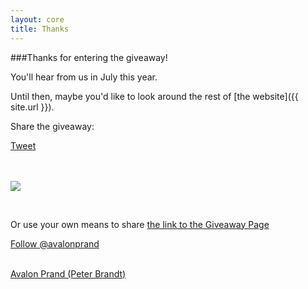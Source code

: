 ```yaml
---
layout: core
title: Thanks
---
```


<div id="fb-root"></div>
<script>(function(d, s, id) {
  var js, fjs = d.getElementsByTagName(s)[0];
  if (d.getElementById(id)) return;
  js = d.createElement(s); js.id = id;
  js.src = "//connect.facebook.net/en_GB/sdk.js#xfbml=1&version=v2.3&appId=553284244704670";
  fjs.parentNode.insertBefore(js, fjs);
}(document, 'script', 'facebook-jssdk'));</script>

###Thanks for entering the giveaway!

You'll hear from us in July this year.

Until then, maybe you'd like to look around the rest of [the website]({{ site.url }}).

<div class="row">
<div class="col-sm-4">
<p>
Share the giveaway:</p>
<a href="https://twitter.com/share" class="twitter-share-button" data-url="http://www.peterbrandt.com.au/eofygiveaway.html" data-text="Win one of 4 framed pastel drawings: Marilyn, Fan Girl, Autumn or Leura" data-via="avalonprand" data-size="large">Tweet</a>
<script>!function(d,s,id){var js,fjs=d.getElementsByTagName(s)[0],p=/^http:/.test(d.location)?'http':'https';if(!d.getElementById(id)){js=d.createElement(s);js.id=id;js.src=p+'://platform.twitter.com/widgets.js';fjs.parentNode.insertBefore(js,fjs);}}(document, 'script', 'twitter-wjs');</script>
<br />
<div class="fb-share-button" data-href="http://www.peterbrandt.com.au/eofygiveaway.html" data-layout="button_count"></div>

<br />
<br />

<a href="//www.pinterest.com/pin/create/button/?url=http%3A%2F%2Fwww.peterbrandt.com.au%2Feofygiveaway.html&media=http%3A%2F%2Fwww.peterbrandt.com.au%2Fimages%2Feofygiveaway.jpg&description=Peter%26%23x27%3Bs%20EOFY%20Giveaway%202015" data-pin-do="buttonPin" data-pin-config="beside" data-pin-color="red" data-pin-height="28"><img src="//assets.pinterest.com/images/pidgets/pinit_fg_en_rect_red_28.png" /></a>
<!-- Please call pinit.js only once per page -->
<script type="text/javascript" async defer src="//assets.pinterest.com/js/pinit.js"></script>

<br />

<p>Or use your own means to share <a href="{{ site.url }}/eofygiveaway.html">the link to the Giveaway Page</a></p>

</div>
<div class="col-sm-4">
</div>
<div class="col-sm-4">
<a href="https://twitter.com/avalonprand" class="twitter-follow-button" data-show-count="false">Follow @avalonprand</a>
<br />
<div class="fb-follow" data-href="https://www.facebook.com/avalonprand" data-colorscheme="light" data-layout="standard" data-show-faces="true"></div>

<br />

<a data-pin-do="buttonFollow" href="http://www.pinterest.com/avalonprand/">Avalon Prand (Peter Brandt)</a>

</div>
</div>

